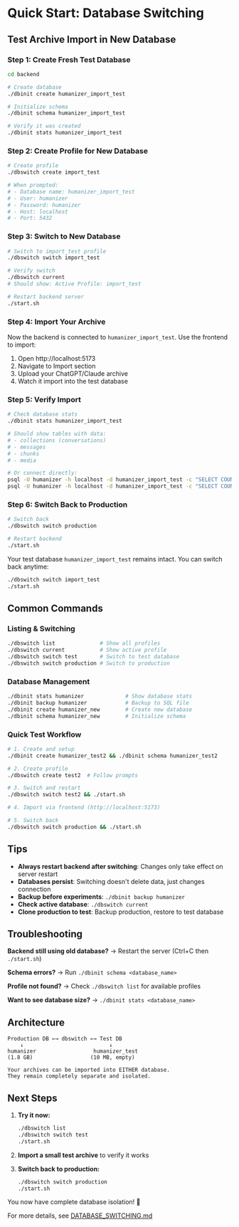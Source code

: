 # Quick Start: Database Switching

## Test Archive Import in New Database

### Step 1: Create Fresh Test Database

```bash
cd backend

# Create database
./dbinit create humanizer_import_test

# Initialize schema
./dbinit schema humanizer_import_test

# Verify it was created
./dbinit stats humanizer_import_test
```

### Step 2: Create Profile for New Database

```bash
# Create profile
./dbswitch create import_test

# When prompted:
# - Database name: humanizer_import_test
# - User: humanizer
# - Password: humanizer
# - Host: localhost
# - Port: 5432
```

### Step 3: Switch to New Database

```bash
# Switch to import_test profile
./dbswitch switch import_test

# Verify switch
./dbswitch current
# Should show: Active Profile: import_test

# Restart backend server
./start.sh
```

### Step 4: Import Your Archive

Now the backend is connected to `humanizer_import_test`. Use the frontend to import:

1. Open http://localhost:5173
2. Navigate to Import section
3. Upload your ChatGPT/Claude archive
4. Watch it import into the test database

### Step 5: Verify Import

```bash
# Check database stats
./dbinit stats humanizer_import_test

# Should show tables with data:
# - collections (conversations)
# - messages
# - chunks
# - media

# Or connect directly:
psql -U humanizer -h localhost -d humanizer_import_test -c "SELECT COUNT(*) FROM collections;"
psql -U humanizer -h localhost -d humanizer_import_test -c "SELECT COUNT(*) FROM messages;"
```

### Step 6: Switch Back to Production

```bash
# Switch back
./dbswitch switch production

# Restart backend
./start.sh
```

Your test database `humanizer_import_test` remains intact. You can switch back anytime:

```bash
./dbswitch switch import_test
./start.sh
```

## Common Commands

### Listing & Switching

```bash
./dbswitch list              # Show all profiles
./dbswitch current           # Show active profile
./dbswitch switch test       # Switch to test database
./dbswitch switch production # Switch to production
```

### Database Management

```bash
./dbinit stats humanizer             # Show database stats
./dbinit backup humanizer            # Backup to SQL file
./dbinit create humanizer_new        # Create new database
./dbinit schema humanizer_new        # Initialize schema
```

### Quick Test Workflow

```bash
# 1. Create and setup
./dbinit create humanizer_test2 && ./dbinit schema humanizer_test2

# 2. Create profile
./dbswitch create test2  # Follow prompts

# 3. Switch and restart
./dbswitch switch test2 && ./start.sh

# 4. Import via frontend (http://localhost:5173)

# 5. Switch back
./dbswitch switch production && ./start.sh
```

## Tips

- **Always restart backend after switching**: Changes only take effect on server restart
- **Databases persist**: Switching doesn't delete data, just changes connection
- **Backup before experiments**: `./dbinit backup humanizer`
- **Check active database**: `./dbswitch current`
- **Clone production to test**: Backup production, restore to test database

## Troubleshooting

**Backend still using old database?**
→ Restart the server (Ctrl+C then `./start.sh`)

**Schema errors?**
→ Run `./dbinit schema <database_name>`

**Profile not found?**
→ Check `./dbswitch list` for available profiles

**Want to see database size?**
→ `./dbinit stats <database_name>`

## Architecture

```
Production DB ←→ dbswitch ←→ Test DB
    ↓                           ↓
humanizer                  humanizer_test
(1.8 GB)                  (10 MB, empty)

Your archives can be imported into EITHER database.
They remain completely separate and isolated.
```

## Next Steps

1. **Try it now:**
   ```bash
   ./dbswitch list
   ./dbswitch switch test
   ./start.sh
   ```

2. **Import a small test archive** to verify it works

3. **Switch back to production:**
   ```bash
   ./dbswitch switch production
   ./start.sh
   ```

You now have complete database isolation! 🎉

For more details, see [DATABASE_SWITCHING.md](./DATABASE_SWITCHING.md)
